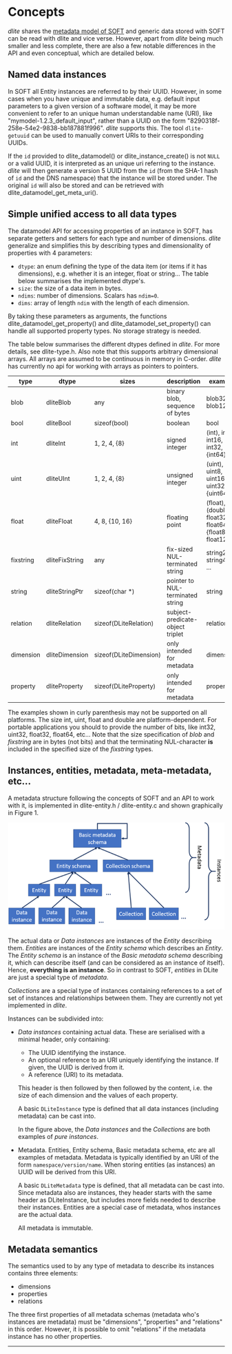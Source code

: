 Concepts
========
*dlite* shares the [metadata model of SOFT][1] and generic data stored
with SOFT can be read with dlite and vice verse.  However, apart from
*dlite* being much smaller and less complete, there are also a few
notable differences in the API and even conceptual, which are detailed
below.


Named data instances
--------------------
In SOFT all Entity instances are referred to by their UUID.  However,
in some cases when you have unique and immutable data, e.g. default
input parameters to a given version of a software model, it may be
more convenient to refer to an unique human understandable name (URI),
like "mymodel-1.2.3_default_input", rather than a UUID on the form
"8290318f-258e-54e2-9838-bb187881f996".  *dlite* supports this.  The
tool `dlite-getuuid` can be used to manually convert URIs to their
corresponding UUIDs.

If the `id` provided to dlite_datamodel() or dlite_instance_create()
is not `NULL` or a valid UUID, it is interpreted as an unique uri
referring to the instance.  *dlite* will then generate a version 5
UUID from the `id` (from the SHA-1 hash of `id` and the DNS namespace)
that the instance will be stored under.  The original `id` will also be
stored and can be retrieved with dlite_datamodel_get_meta_uri().


Simple unified access to all data types
---------------------------------------
The datamodel API for accessing properties of an instance in SOFT, has
separate getters and setters for each type and number of dimensions.
*dlite* generalize and simplifies this by describing types and
dimensionality of properties with 4 parameters:

  - `dtype`: an enum defining the type of the data item (or items if
    it has dimensions), e.g. whether it is an integer, float or string...
    The table below summarises the implemented dtype's.
  - `size`: the size of a data item in bytes.
  - `ndims`: number of dimensions.  Scalars has ``ndim=0``.
  - `dims`: array of length `ndim` with the length of each dimension.

By taking these parameters as arguments, the functions
dlite_datamodel_get_property() and dlite_datamodel_set_property() can handle
all supported property types.  No storage strategy is needed.

The table below summarises the different dtypes defined in *dlite*.  For
more details, see dlite-type.h.  Also note that this supports arbitrary
dimensional arrays.  All arrays are assumed to be continuous in memory
in C-order.  *dlite* has currently no api for working with arrays as
pointers to pointers.

type      | dtype          | sizes                  | description                      | examples
----      | -----          | -----                  | -----------                      | --------
blob      | dliteBlob      | any                    | binary blob, sequence of bytes   | blob32, blob128, ...
bool      | dliteBool      | sizeof(bool)           | boolean                          | bool
int       | dliteInt       | 1, 2, 4, {8}           | signed integer                   | (int), int8, int16, int32, {int64}
uint      | dliteUInt      | 1, 2, 4, {8}           | unsigned integer                 | (uint), uint8, uint16, uint32, {uint64}
float     | dliteFloat     | 4, 8, {10, 16}         | floating point                   | (float), (double), float32, float64, {float80, float128}
fixstring | dliteFixString | any                    | fix-sized NUL-terminated string  | string20, string4000, ...
string    | dliteStringPtr | sizeof(char *)         | pointer to NUL-terminated string | string
relation  | dliteRelation  | sizeof(DLiteRelation)  | subject-predicate-object triplet | relation
dimension | dliteDimension | sizeof(DLiteDimension) | only intended for metadata       | dimension
property  | dliteProperty  | sizeof(DLiteProperty)  | only intended for metadata       | property

The examples shown in curly parenthesis may not be supported on all
platforms.  The size int, uint, float and double are
platform-dependent.  For portable applications you should to provide
the number of bits, like int32, uint32, float32, float64, etc...  Note
that the size specification of *blob* and *fixstring* are in bytes
(not bits) and that the terminating NUL-character __is__ included in the
specified size of the *fixstring* types.


Instances, entities, metadata, meta-metadata, etc...
----------------------------------------------------
A metadata structure following the concepts of SOFT and an API to work
with it, is implemented in dlite-entity.h / dlite-entity.c and shown
graphically in Figure 1.

![Metadata structure][fig1]

The actual data or *Data instances* are instances of the *Entity*
describing them.  *Entities* are instances of the *Entity schema*
which describes an *Entity*.  The *Entity schema* is an instance of
the *Basic metadata schema* describing it, which can describe itself
(and can be considered as an instance of itself).  Hence, **everything
is an instance**.  So in contrast to SOFT, *entities* in DLite are just
a special type of *metadata*.

*Collections* are a special type of instances containing references to
a set of set of instances and relationships between them.  They are
currently not yet implemented in *dlite*.

Instances can be subdivided into:

  - *Data instances* containing actual data.  These are serialised with a
    minimal header, only containing:
      - The UUID identifying the instance.
      - An optional reference to an URI uniquely identifying the instance.
        If given, the UUID is derived from it.
      - A reference (URI) to its metadata.

    This header is then followed by then followed by the content,
    i.e. the size of each dimension and the values of each property.

    A basic `DLiteInstance` type is defined that all data instances
    (including metadata) can be cast into.

    In the figure above, the *Data instances* and the *Collections* are
    both examples of *pure instances*.

  - Metadata.  Entities, Entity schema, Basic metadata schema, etc are
    all examples of metadata.  Metadata is typically identified by an
    URI of the form `namespace/version/name`.  When storing entities
    (as instances) an UUID will be derived from this URI.

    A basic `DLiteMetadata` type is defined, that all metadata can be
    cast into.  Since metadata also are instances, they header starts
    with the same header as DLiteInstance, but includes more fields
    needed to describe their instances.  Entities are a special case
    of metadata, whos instances are the actual data.

    All metadata is immutable.


Metadata semantics
------------------
The semantics used to by any type of metadata to describe its instances
contains three elements:

  - dimensions
  - properties
  - relations

The three first properties of all metadata schemas (metadata who's
instances are metadata) must be "dimensions", "properties" and
"relations" in this order.  However, it is possible to omit
"relations" if the metadata instance has no other properties.


---

[1]: https://github.com/NanoSim/Porto/blob/porto/Preview-Final-Release/doc/manual/02_soft_introduction.md#soft5-features
[fig1]: SOFT-metadata-structure.png "Figure 1. Metadata structure."

